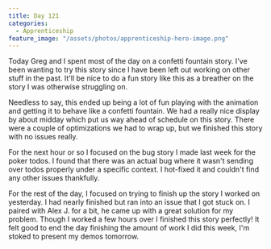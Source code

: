 ```yaml
---
title: Day 121
categories:
  - Apprenticeship
feature_image: "/assets/photos/apprenticeship-hero-image.png"
---
```


Today Greg and I spent most of the day on a confetti fountain story. I've been wanting to
try this story since I have been left out working on other stuff in the past. It'll be nice
to do a fun story like this as a breather on the story I was otherwise struggling on.

Needless to say, this ended up being a lot of fun playing with the animation and getting it
to behave like a confetti fountain. We had a really nice display by about midday which
put us way ahead of schedule on this story. There were a couple of optimizations we had to
wrap up, but we finished this story with no issues really.

For the next hour or so I focused on the bug story I made last week for the poker todos.
I found that there was an actual bug where it wasn't sending over todos properly under a
specific context. I hot-fixed it and couldn't find any other issues thankfully.

For the rest of the day, I focused on trying to finish up the story I worked on yesterday.
I had nearly finished but ran into an issue that I got stuck on. I paired with Alex J. for a bit,
he came up with a great solution for my problem. Though I worked a few hours over I finished
this story perfectly! It felt good to end the day finishing the amount of work I did this week,
I'm stoked to present my demos tomorrow.